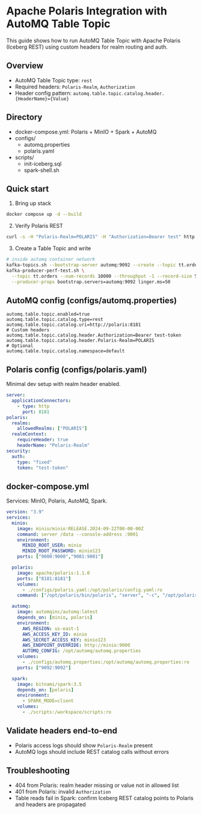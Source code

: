 # Apache Polaris Integration with AutoMQ Table Topic

This guide shows how to run AutoMQ Table Topic with Apache Polaris (Iceberg REST) using custom headers for realm routing and auth.

## Overview
- AutoMQ Table Topic type: `rest`
- Required headers: `Polaris-Realm`, `Authorization`
- Header config pattern: `automq.table.topic.catalog.header.{HeaderName}={Value}`

## Directory
- docker-compose.yml: Polaris + MinIO + Spark + AutoMQ
- configs/
  - automq.properties
  - polaris.yaml
- scripts/
  - init-iceberg.sql
  - spark-shell.sh

## Quick start
1) Bring up stack
```bash
docker compose up -d --build
```

2) Verify Polaris REST
```bash
curl -s -H "Polaris-Realm=POLARIS" -H "Authorization=Bearer test" http://localhost:8181/v1/config
```

3) Create a Table Topic and write
```bash
# inside automq container network
kafka-topics.sh --bootstrap-server automq:9092 --create --topic tt.orders --partitions 3 --replication-factor 1
kafka-producer-perf-test.sh \
  --topic tt.orders --num-records 10000 --throughput -1 --record-size 512 \
  --producer-props bootstrap.servers=automq:9092 linger.ms=50
```

## AutoMQ config (configs/automq.properties)
```properties
automq.table.topic.enabled=true
automq.table.topic.catalog.type=rest
automq.table.topic.catalog.uri=http://polaris:8181
# Custom headers
automq.table.topic.catalog.header.Authorization=Bearer test-token
automq.table.topic.catalog.header.Polaris-Realm=POLARIS
# Optional
automq.table.topic.catalog.namespace=default
```

## Polaris config (configs/polaris.yaml)
Minimal dev setup with realm header enabled.
```yaml
server:
  applicationConnectors:
    - type: http
      port: 8181
polaris:
  realms:
    allowedRealms: ["POLARIS"]
  realmContext:
    requireHeader: true
    headerName: "Polaris-Realm"
security:
  auth:
    type: "fixed"
    token: "test-token"
```

## docker-compose.yml
Services: MinIO, Polaris, AutoMQ, Spark.
```yaml
version: "3.9"
services:
  minio:
    image: minio/minio:RELEASE.2024-09-22T00-00-00Z
    command: server /data --console-address :9001
    environment:
      MINIO_ROOT_USER: minio
      MINIO_ROOT_PASSWORD: minio123
    ports: ["9000:9000","9001:9001"]

  polaris:
    image: apache/polaris:1.1.0
    ports: ["8181:8181"]
    volumes:
      - ./configs/polaris.yaml:/opt/polaris/config.yaml:ro
    command: ["/opt/polaris/bin/polaris", "server", "-c", "/opt/polaris/config.yaml"]

  automq:
    image: automqinc/automq:latest
    depends_on: [minio, polaris]
    environment:
      AWS_REGION: us-east-1
      AWS_ACCESS_KEY_ID: minio
      AWS_SECRET_ACCESS_KEY: minio123
      AWS_ENDPOINT_OVERRIDE: http://minio:9000
      AUTOMQ_CONFIG: /opt/automq/automq.properties
    volumes:
      - ./configs/automq.properties:/opt/automq/automq.properties:ro
    ports: ["9092:9092"]

  spark:
    image: bitnami/spark:3.5
    depends_on: [polaris]
    environment:
      - SPARK_MODE=client
    volumes:
      - ./scripts:/workspace/scripts:ro
```

## Validate headers end-to-end
- Polaris access logs should show `Polaris-Realm` present
- AutoMQ logs should include REST catalog calls without errors

## Troubleshooting
- 404 from Polaris: realm header missing or value not in allowed list
- 401 from Polaris: invalid `Authorization`
- Table reads fail in Spark: confirm Iceberg REST catalog points to Polaris and headers are propagated
